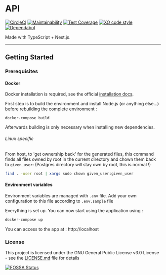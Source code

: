 # API

[![CircleCI](https://circleci.com/gh/LetsEatCo/API.svg?style=shield)](https://circleci.com/gh/LetsEatCo/API)
[![Maintainability](https://api.codeclimate.com/v1/badges/3970ddfb6deca962f308/maintainability)](https://codeclimate.com/github/LetsEatCo/API/maintainability)
[![Test Coverage](https://api.codeclimate.com/v1/badges/3970ddfb6deca962f308/test_coverage)](https://codeclimate.com/github/LetsEatCo/API/test_coverage)
[![XO code style](https://img.shields.io/badge/code_style-XO-5ed9c7.svg)](https://github.com/xojs/xo)
[![Dependabot](https://badgen.net/badge/Dependabot/enabled/green?icon=dependabot)](https://dependabot.com/)

Made with TypeScript + Nest.js.

---

## Getting Started

### Prerequisites

#### Docker

Docker installation is required, see the official [installation docs](https://docs.docker.com/install/).

First step is to build the environment and install Node.js (or anything else…) before rebuilding the complete environment :

```Sh
docker-compose build
```

Afterwards building is only necessary when installing new dependencies.

######  Linux specific

From host, to 'get ownership back' for the generated files, this command finds all files owned by root in the current directory and chown them back to `given_user`:
(Postgres directory will stay own by root, this is normal !)

```bash
find . -user root | xargs sudo chown given_user:given_user
```

#### Environment variables

Environment variables are managed with `.env` file. Add your own configuration to this file according to `.env.sample` file

Everything is set up. You can now start using the application using :

```sh
docker-compose up
```

You can access to the app at : http://localhost

### License
This project is licensed under the GNU General Public License v3.0 License - see the [LICENSE.md](LICENSE.md) file for details

[![FOSSA Status](https://app.fossa.io/api/projects/custom%2B6781%2Fgit%40github.com%3ALetsEatCo%2FAPI.git.svg?type=large)](https://app.fossa.io/projects/custom%2B6781%2Fgit%40github.com%3ALetsEatCo%2FAPI.git?ref=badge_large)
